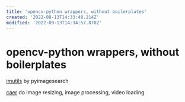 ```yaml
---
title: 'opencv-python wrappers, without boilerplates'
created: '2022-09-13T14:33:48.214Z'
modified: '2022-09-13T14:34:57.870Z'
---
```


# opencv-python wrappers, without boilerplates

[imutils](https://github.com/pyimagesearch/imutils) by pyimagesearch

[caer](https://github.com/jasmcaus/caer) do image resizing, image processing, video loading
